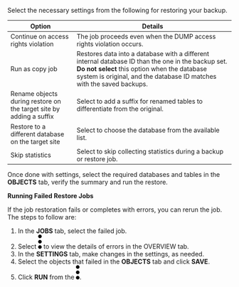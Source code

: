 Select the necessary settings from the following for restoring your backup.

| Option  | Details  |
|---|---|
| Continue on access rights violation  |The job proceeds even when the DUMP access rights violation occurs.  |
| Run as copy job  |Restores data into a database with a different internal database ID than the one in the backup set. **Do not select** this option when the database system is original, and the database ID matches with the saved backups.   |
| Rename objects during restore on the target site by adding a suffix |Select to add a suffix for renamed tables to differentiate from the original.   |  
|Restore to a different database on the target site|Select to choose the database from the available list.|
|Skip statistics|Select to skip collecting statistics during a backup or restore job. |

Once done with settings, select the required databases and tables in the **OBJECTS** tab, verify the summary and run the restore.

**Running Failed Restore Jobs**

If the job restoration fails or completes with errors, you can rerun the job. The steps to follow are:
1.	In the **JOBS** tab, select the failed job.
2.	Select 
![../Images/more_vert_kebob-15px.svg](../Images/more_vert_kebob-15px.svg) to view the details of errors in the OVERVIEW tab.
3.	In the **SETTINGS** tab, make changes in the settings, as needed.
4.	Select the objects that failed in the **OBJECTS** tab and click **SAVE**.
5.	Click **RUN** from the ![../Images/more_vert_kebob-15px.svg](../Images/more_vert_kebob-15px.svg).

